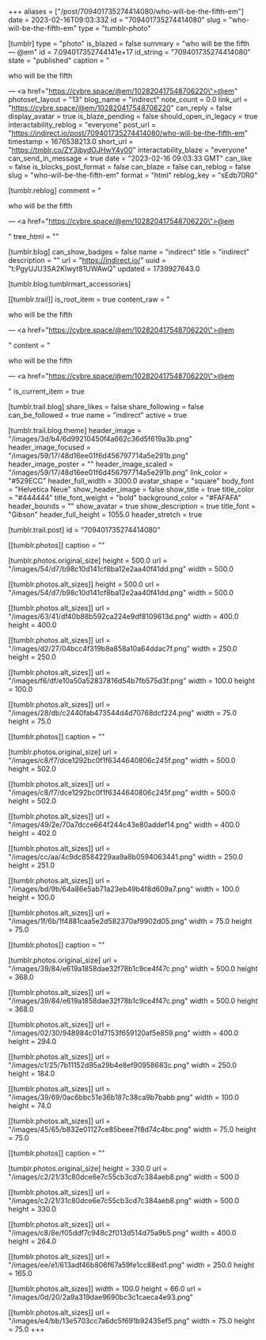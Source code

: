 +++
aliases = ["/post/709401735274414080/who-will-be-the-fifth-em"]
date = 2023-02-16T09:03:33Z
id = "709401735274414080"
slug = "who-will-be-the-fifth-em"
type = "tumblr-photo"

[tumblr]
type = "photo"
is_blazed = false
summary = "who will be the fifth — @em"
id = 7.094017352744141e+17
id_string = "709401735274414080"
state = "published"
caption = "<p>who will be the fifth</p> — <a href=\"https://cybre.space/@em/102820417548706220\">@em</a>"
photoset_layout = "13"
blog_name = "indirect"
note_count = 0.0
link_url = "https://cybre.space/@em/102820417548706220"
can_reply = false
display_avatar = true
is_blaze_pending = false
should_open_in_legacy = true
interactability_reblog = "everyone"
post_url = "https://indirect.io/post/709401735274414080/who-will-be-the-fifth-em"
timestamp = 1676538213.0
short_url = "https://tmblr.co/ZY3jbydOJHwY4y00"
interactability_blaze = "everyone"
can_send_in_message = true
date = "2023-02-16 09:03:33 GMT"
can_like = false
is_blocks_post_format = false
can_blaze = false
can_reblog = false
slug = "who-will-be-the-fifth-em"
format = "html"
reblog_key = "sEdb70R0"

[tumblr.reblog]
comment = "<p><p>who will be the fifth</p> — <a href=\"https://cybre.space/@em/102820417548706220\">@em</a></p>"
tree_html = ""

[tumblr.blog]
can_show_badges = false
name = "indirect"
title = "indirect"
description = ""
url = "https://indirect.io/"
uuid = "t:PgyUJU3SA2Klwyt81UWAwQ"
updated = 1739927643.0

[tumblr.blog.tumblrmart_accessories]

[[tumblr.trail]]
is_root_item = true
content_raw = "<p><p>who will be the fifth</p> — <a href=\"https://cybre.space/@em/102820417548706220\">@em</a></p>"
content = "<p><p>who will be the fifth</p> &mdash; <a href=\"https://cybre.space/@em/102820417548706220\">@em</a></p>"
is_current_item = true

[tumblr.trail.blog]
share_likes = false
share_following = false
can_be_followed = true
name = "indirect"
active = true

[tumblr.trail.blog.theme]
header_image = "/images/3d/b4/6d99210450f4a662c36d5f619a3b.png"
header_image_focused = "/images/59/17/48d16ee01f6d456797714a5e291b.png"
header_image_poster = ""
header_image_scaled = "/images/59/17/48d16ee01f6d456797714a5e291b.png"
link_color = "#529ECC"
header_full_width = 3000.0
avatar_shape = "square"
body_font = "Helvetica Neue"
show_header_image = false
show_title = true
title_color = "#444444"
title_font_weight = "bold"
background_color = "#FAFAFA"
header_bounds = ""
show_avatar = true
show_description = true
title_font = "Gibson"
header_full_height = 1055.0
header_stretch = true

[tumblr.trail.post]
id = "709401735274414080"

[[tumblr.photos]]
caption = ""

[tumblr.photos.original_size]
height = 500.0
url = "/images/54/d7/b98c10d141cf8ba12e2aa40f41dd.png"
width = 500.0

[[tumblr.photos.alt_sizes]]
height = 500.0
url = "/images/54/d7/b98c10d141cf8ba12e2aa40f41dd.png"
width = 500.0

[[tumblr.photos.alt_sizes]]
url = "/images/63/41/df40b88b592ca224e9df8109613d.png"
width = 400.0
height = 400.0

[[tumblr.photos.alt_sizes]]
url = "/images/d2/27/04bcc4f319b8a858a10a64ddac7f.png"
width = 250.0
height = 250.0

[[tumblr.photos.alt_sizes]]
url = "/images/f6/df/e10a50a52837816d54b7fb575d3f.png"
width = 100.0
height = 100.0

[[tumblr.photos.alt_sizes]]
url = "/images/28/db/c2440fab473544d4d70768dcf224.png"
width = 75.0
height = 75.0

[[tumblr.photos]]
caption = ""

[tumblr.photos.original_size]
url = "/images/c8/f7/dce1292bc0f1f6344640806c245f.png"
width = 500.0
height = 502.0

[[tumblr.photos.alt_sizes]]
url = "/images/c8/f7/dce1292bc0f1f6344640806c245f.png"
width = 500.0
height = 502.0

[[tumblr.photos.alt_sizes]]
url = "/images/49/2e/70a7dcce664f244c43e80addef14.png"
width = 400.0
height = 402.0

[[tumblr.photos.alt_sizes]]
url = "/images/cc/aa/4c9dc8584229aa9a8b0594063441.png"
width = 250.0
height = 251.0

[[tumblr.photos.alt_sizes]]
url = "/images/bd/9b/64a86e5ab71a23eb49b4f8d609a7.png"
width = 100.0
height = 100.0

[[tumblr.photos.alt_sizes]]
url = "/images/1f/6b/1f4881caa5e2d582370af9902d05.png"
width = 75.0
height = 75.0

[[tumblr.photos]]
caption = ""

[tumblr.photos.original_size]
url = "/images/39/84/e619a1858dae32f78b1c9ce4f47c.png"
width = 500.0
height = 368.0

[[tumblr.photos.alt_sizes]]
url = "/images/39/84/e619a1858dae32f78b1c9ce4f47c.png"
width = 500.0
height = 368.0

[[tumblr.photos.alt_sizes]]
url = "/images/02/30/948984c01d7153f659120af5e859.png"
width = 400.0
height = 294.0

[[tumblr.photos.alt_sizes]]
url = "/images/c1/25/7b11152d95a29b4e8ef90958683c.png"
width = 250.0
height = 184.0

[[tumblr.photos.alt_sizes]]
url = "/images/39/69/0ac6bbc51e36b187c38ca9b7babb.png"
width = 100.0
height = 74.0

[[tumblr.photos.alt_sizes]]
url = "/images/45/65/b832e01127ce85beee7f8d74c4bc.png"
width = 75.0
height = 75.0

[[tumblr.photos]]
caption = ""

[tumblr.photos.original_size]
height = 330.0
url = "/images/c2/21/31c80dce6e7c55cb3cd7c384aeb8.png"
width = 500.0

[[tumblr.photos.alt_sizes]]
url = "/images/c2/21/31c80dce6e7c55cb3cd7c384aeb8.png"
width = 500.0
height = 330.0

[[tumblr.photos.alt_sizes]]
url = "/images/c8/8e/f05ddf7c948c2f013d514d75a9b5.png"
width = 400.0
height = 264.0

[[tumblr.photos.alt_sizes]]
url = "/images/ee/e1/613adf46b806f67a59fe1cc88ed1.png"
width = 250.0
height = 165.0

[[tumblr.photos.alt_sizes]]
width = 100.0
height = 66.0
url = "/images/0d/20/2a9a319dae9690bc3c1caeca4e93.png"

[[tumblr.photos.alt_sizes]]
url = "/images/e4/bb/13e5703cc7a6dc5f691b92435ef5.png"
width = 75.0
height = 75.0
+++

